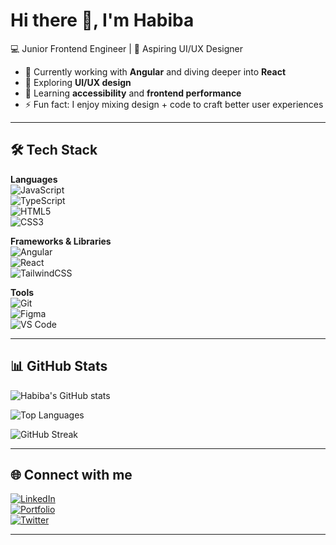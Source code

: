 <!--
**HabibaMar3i/HabibaMar3i** is a ✨ _special_ ✨ repository because its `README.md` (this file) appears on your GitHub profile.

Here are some ideas to get you started:

- 🔭 I’m currently working on ...
- 🌱 I’m currently learning ...
- 👯 I’m looking to collaborate on ...
- 🤔 I’m looking for help with ...
- 💬 Ask me about ...
- 📫 How to reach me: ...
- 😄 Pronouns: ...
- ⚡ Fun fact: ...
-->
  # Hi there 👋, I'm Habiba  
  
  💻 Junior Frontend Engineer | 🎨 Aspiring UI/UX Designer  
  
  - 🔭 Currently working with **Angular** and diving deeper into **React**  
  - 🎨 Exploring **UI/UX design**  
  - 🌱 Learning **accessibility** and **frontend performance**  
  - ⚡ Fun fact: I enjoy mixing design + code to craft better user experiences  
  
  ---
  
  ## 🛠 Tech Stack  
  
  **Languages**  
  ![JavaScript](https://img.shields.io/badge/JavaScript-F7DF1E?style=flat&logo=javascript&logoColor=black)  
  ![TypeScript](https://img.shields.io/badge/TypeScript-3178C6?style=flat&logo=typescript&logoColor=white)  
  ![HTML5](https://img.shields.io/badge/HTML5-E34F26?style=flat&logo=html5&logoColor=white)  
  ![CSS3](https://img.shields.io/badge/CSS3-1572B6?style=flat&logo=css3&logoColor=white)  
  
  **Frameworks & Libraries**  
  ![Angular](https://img.shields.io/badge/Angular-DD0031?style=flat&logo=angular&logoColor=white)  
  ![React](https://img.shields.io/badge/React-20232A?style=flat&logo=react&logoColor=61DAFB)  
  ![TailwindCSS](https://img.shields.io/badge/TailwindCSS-38B2AC?style=flat&logo=tailwind-css&logoColor=white)  
  
  **Tools**  
  ![Git](https://img.shields.io/badge/Git-F05032?style=flat&logo=git&logoColor=white)  
  ![Figma](https://img.shields.io/badge/Figma-F24E1E?style=flat&logo=figma&logoColor=white)  
  ![VS Code](https://img.shields.io/badge/VS%20Code-0078D4?style=flat&logo=visual-studio-code&logoColor=white)  
  
  ---
  
  ## 📊 GitHub Stats  
  
  ![Habiba's GitHub stats](https://github-readme-stats-git-masterorgs.vercel.app/api?username=HabibaMar3i&show_icons=true&theme=radical)  
  
  ![Top Languages](https://github-readme-stats-git-masterorgs.vercel.app/api/top-langs/?username=HabibaMar3i&layout=compact&theme=radical)  
  
  ![GitHub Streak](https://streak-stats.demolab.com?user=HabibaMar3i&theme=radical)  
  
  ---
  
  ## 🌐 Connect with me  
  
  [![LinkedIn](https://img.shields.io/badge/LinkedIn-blue?style=flat&logo=linkedin)](your-link)  
  [![Portfolio](https://img.shields.io/badge/Portfolio-%23000000.svg?style=flat&logo=vercel&logoColor=white)](your-portfolio-link)  
  [![Twitter](https://img.shields.io/badge/Twitter-%231DA1F2.svg?style=flat&logo=twitter&logoColor=white)](your-twitter-link)  
  
  ---
